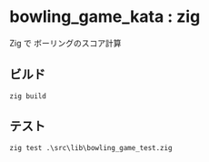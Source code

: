 # bowling_game_kata : zig

Zig で ボーリングのスコア計算

## ビルド
```
zig build
```

## テスト
```
zig test .\src\lib\bowling_game_test.zig
```
